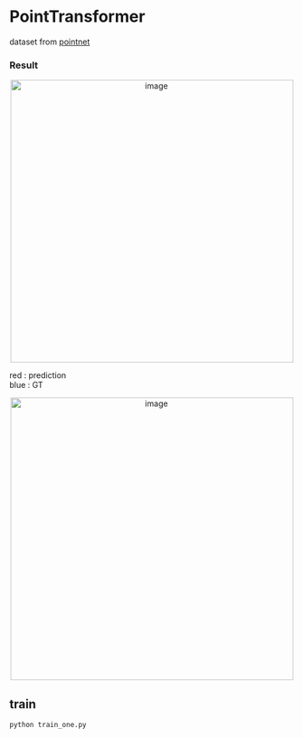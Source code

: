 # PointTransformer

dataset from [pointnet](https://github.com/KAIST-Visual-AI-Group/CS479-Assignment_1)

### Result
<div style="text-align: center;">
    <img src="https://github.com/user-attachments/assets/c0a76884-a6b6-4212-b5cf-aeca6b16022b" alt="image" width="500"/>
</div>

red : prediction \
blue : GT

<div style="text-align: center;">
    <img src="https://github.com/user-attachments/assets/dc138420-9fe0-40a1-b383-05e2b004b7d8" alt="image" width="500"/>
</div>

## train
```bash
python train_one.py
```
